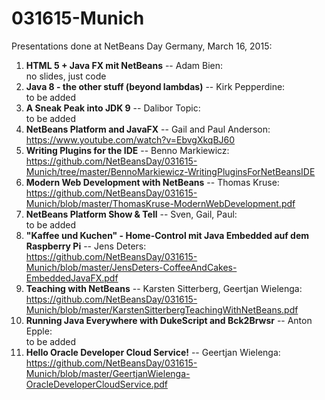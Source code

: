 # 031615-Munich

Presentations done at NetBeans Day Germany, March 16, 2015:

<ol>
<li><b>HTML 5 + Java FX mit NetBeans</b> -- Adam Bien:<br/>
no slides, just code
</li>
<li><b>Java 8 - the other stuff (beyond lambdas)</b> -- Kirk Pepperdine:<br/>
to be added
</li>
<li><b>A Sneak Peak into JDK 9</b> -- Dalibor Topic:<br/>
to be added
</li>
<li><b>NetBeans Platform and JavaFX</b> -- Gail and Paul Anderson:
<br/><a href="https://www.youtube.com/watch?v=EbvgXkqBJ60">https://www.youtube.com/watch?v=EbvgXkqBJ60</a>
</li>
<li><b>Writing Plugins for the IDE</b> -- Benno Markiewicz:<br/>
<a href="https://github.com/NetBeansDay/031615-Munich/tree/master/BennoMarkiewicz-WritingPluginsForNetBeansIDE">https://github.com/NetBeansDay/031615-Munich/tree/master/BennoMarkiewicz-WritingPluginsForNetBeansIDE</a>
</li>
<li><b>Modern Web Development with NetBeans</b> -- Thomas Kruse:<br/>
<a href="https://github.com/NetBeansDay/031615-Munich/blob/master/ThomasKruse-ModernWebDevelopment.pdf">https://github.com/NetBeansDay/031615-Munich/blob/master/ThomasKruse-ModernWebDevelopment.pdf</a>
</li>
<li><b>NetBeans Platform Show & Tell</b> -- Sven, Gail, Paul:<br/>
to be added
</li>
<li><b>"Kaffee und Kuchen" - Home-Control mit Java Embedded auf dem Raspberry Pi</b> -- Jens Deters:<br/>
<a href="https://github.com/NetBeansDay/031615-Munich/blob/master/JensDeters-CoffeeAndCakes-EmbeddedJavaFX.pdf">https://github.com/NetBeansDay/031615-Munich/blob/master/JensDeters-CoffeeAndCakes-EmbeddedJavaFX.pdf</a>
</li>
<li><b>Teaching with NetBeans</b> -- Karsten Sitterberg, Geertjan Wielenga:<br/>
<a href="https://github.com/NetBeansDay/031615-Munich/blob/master/KarstenSitterbergTeachingWithNetBeans.pdf">https://github.com/NetBeansDay/031615-Munich/blob/master/KarstenSitterbergTeachingWithNetBeans.pdf</a>
</li>
<li><b>Running Java Everywhere with DukeScript and Bck2Brwsr</b> -- Anton Epple:<br/>
to be added
</li>
<li><b>Hello Oracle Developer Cloud Service!</b> -- Geertjan Wielenga:<br/>
<a href="https://github.com/NetBeansDay/031615-Munich/blob/master/GeertjanWielenga-OracleDeveloperCloudService.pdf">https://github.com/NetBeansDay/031615-Munich/blob/master/GeertjanWielenga-OracleDeveloperCloudService.pdf</a>
</li>
</ol>
